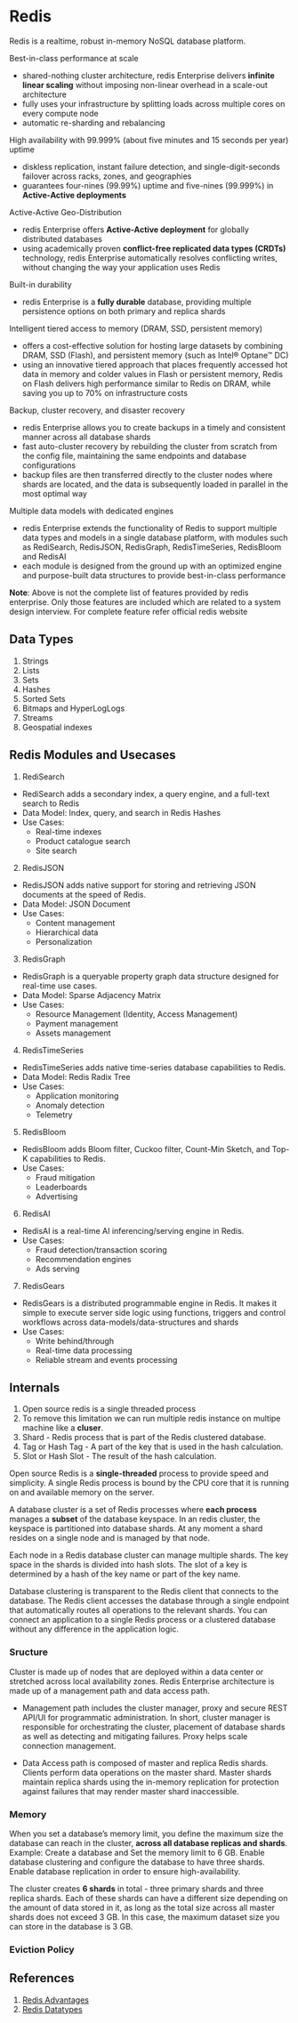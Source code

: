 # Redis

Redis is a realtime, robust in-memory NoSQL database platform.

Best-in-class performance at scale

- shared-nothing cluster architecture, redis Enterprise delivers **infinite linear scaling** without imposing non-linear overhead in a scale-out architecture
- fully uses your infrastructure by splitting loads across multiple cores on every compute node
- automatic re-sharding and rebalancing

High availability with 99.999% (about five minutes and 15 seconds per year) uptime

- diskless replication, instant failure detection, and single-digit-seconds failover across racks, zones, and geographies
- guarantees four-nines (99.99%) uptime and five-nines (99.999%) in **Active-Active deployments**

Active-Active Geo-Distribution

- redis Enterprise offers **Active-Active deployment** for globally distributed databases
- using academically proven **conflict-free replicated data types (CRDTs)** technology, redis Enterprise automatically resolves conflicting writes, without changing the way your application uses Redis

Built-in durability

- redis Enterprise is a **fully durable** database, providing multiple persistence options on both primary and replica shards

Intelligent tiered access to memory (DRAM, SSD, persistent memory)

- offers a cost-effective solution for hosting large datasets by combining DRAM, SSD (Flash), and persistent memory (such as Intel® Optane™ DC)
- using an innovative tiered approach that places frequently accessed hot data in memory and colder values in Flash or persistent memory, Redis on Flash delivers high performance similar to Redis on DRAM, while saving you up to 70% on infrastructure costs

Backup, cluster recovery, and disaster recovery

- redis Enterprise allows you to create backups in a timely and consistent manner across all database shards
- fast auto-cluster recovery by rebuilding the cluster from scratch from the config file, maintaining the same endpoints and database configurations
- backup files are then transferred directly to the cluster nodes where shards are located, and the data is subsequently loaded in parallel in the most optimal way

Multiple data models with dedicated engines

- redis Enterprise extends the functionality of Redis to support multiple data types and models in a single database platform, with modules such as RediSearch, RedisJSON, RedisGraph, RedisTimeSeries, RedisBloom and RedisAI
- each module is designed from the ground up with an optimized engine and purpose-built data structures to provide best-in-class performance

**Note**: Above is not the complete list of features provided by redis enterprise. Only those features are included which are related to a system design interview. For complete feature refer official redis website

## Data Types

1. Strings
2. Lists
3. Sets
4. Hashes
5. Sorted Sets
6. Bitmaps and HyperLogLogs
7. Streams
8. Geospatial indexes

## Redis Modules and Usecases

1. RediSearch

- RediSearch adds a secondary index, a query engine, and a full-text search to Redis
- Data Model: Index, query, and search in Redis Hashes
- Use Cases:
  - Real-time indexes
  - Product catalogue search
  - Site search

2. RedisJSON

- RedisJSON adds native support for storing and retrieving JSON documents at the speed of Redis.
- Data Model: JSON Document
- Use Cases:
  - Content management
  - Hierarchical data
  - Personalization

3. RedisGraph

- RedisGraph is a queryable property graph data structure designed for real-time use cases.
- Data Model: Sparse Adjacency Matrix
- Use Cases:
  - Resource Management (Identity, Access Management)
  - Payment management
  - Assets management

4. RedisTimeSeries

- RedisTimeSeries adds native time-series database capabilities to Redis.
- Data Model: Redis Radix Tree
- Use Cases:
  - Application monitoring
  - Anomaly detection
  - Telemetry

5. RedisBloom

- RedisBloom adds Bloom filter, Cuckoo filter, Count-Min Sketch, and Top-K capabilities to Redis.
- Use Cases:
  - Fraud mitigation
  - Leaderboards
  - Advertising

6. RedisAI

- RedisAI is a real-time AI inferencing/serving engine in Redis.
- Use Cases:
  - Fraud detection/transaction scoring
  - Recommendation engines
  - Ads serving

7. RedisGears

- RedisGears is a distributed programmable engine in Redis. It makes it simple to execute server side logic using functions, triggers and control workflows across data-models/data-structures and shards
- Use Cases:
  - Write behind/through
  - Real-time data processing
  - Reliable stream and events processing

## Internals
1. Open source redis is a single threaded process
2. To remove this limitation we can run multiple redis instance on multipe machine like a **cluser**. 
3. Shard - Redis process that is part of the Redis clustered database.
4. Tag or Hash Tag - A part of the key that is used in the hash calculation.
5. Slot or Hash Slot - The result of the hash calculation.

Open source Redis is a **single-threaded** process to provide speed and simplicity. A single Redis process is bound by the CPU core that it is running on and available memory on the server.

A database cluster is a set of Redis processes where **each process** manages a **subset** of the database keyspace. In an redis cluster, the keyspace is partitioned into database shards. At any moment a shard resides on a single node and is managed by that node.

Each node in a Redis database cluster can manage multiple shards. The key space in the shards is divided into hash slots. The slot of a key is determined by a hash of the key name or part of the key name.

Database clustering is transparent to the Redis client that connects to the database. The Redis client accesses the database through a single endpoint that automatically routes all operations to the relevant shards. You can connect an application to a single Redis process or a clustered database without any difference in the application logic.





### Sructure
Cluster is made up of nodes that are deployed within a data center or stretched across local availability zones. Redis Enterprise architecture is made up of a management path and data access path.

- Management path includes the cluster manager, proxy and secure REST API/UI for programmatic administration. In short, cluster manager is responsible for orchestrating the cluster, placement of database shards as well as detecting and mitigating failures. Proxy helps scale connection management.

- Data Access path is composed of master and replica Redis shards. Clients perform data operations on the master shard. Master shards maintain replica shards using the in-memory replication for protection against failures that may render master shard inaccessible.


### Memory

When you set a database’s memory limit, you define the maximum size the database can reach in the cluster, **across all database replicas and shards**. Example: Create a database and Set the memory limit to 6 GB. Enable database clustering and configure the database to have three shards. Enable database replication in order to ensure high-availability.

The cluster creates **6 shards** in total - three primary shards and three replica shards. Each of these shards can have a different size depending on the amount of data stored in it, as long as the total size across all master shards does not exceed 3 GB. In this case, the maximum dataset size you can store in the database is 3 GB.

### Eviction Policy

## References

1. [Redis Advantages](https://redis.com/redis-enterprise/advantages/)
2. [Redis Datatypes](https://redis.io/docs/manual/data-types/)
